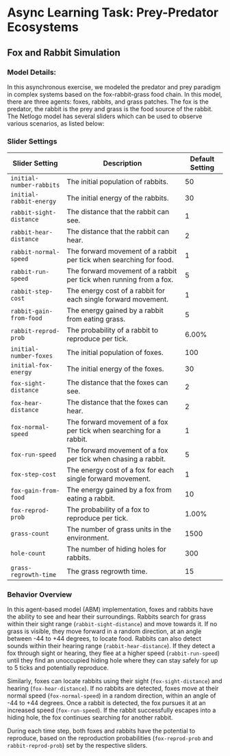 # Async Learning Task: Prey-Predator Ecosystems

## Fox and Rabbit Simulation

### Model Details:
  In this asynchronous exercise, we modeled the predator and prey paradigm in complex systems based on the fox-rabbit-grass food chain. In this model, there are three agents: foxes, rabbits, and grass patches. The fox is the predator, the rabbit is the prey and grass is the food source of the rabbit. The Netlogo model has several sliders which can be used to observe various scenarios, as listed below:


### Slider Settings

| Slider Setting           | Description                                                         | Default Setting |
| ------------------------ | ------------------------------------------------------------------- | --------------- |
| `initial-number-rabbits` | The initial population of rabbits.                                  | 50              |
| `initial-rabbit-energy`  | The initial energy of the rabbits.                                  | 30              |
| `rabbit-sight-distance`  | The distance that the rabbit can see.                               | 1               |
| `rabbit-hear-distance`   | The distance that the rabbit can hear.                              | 2               |
| `rabbit-normal-speed`    | The forward movement of a rabbit per tick when searching for food.  | 1               |
| `rabbit-run-speed`       | The forward movement of a rabbit per tick when running from a fox.  | 5               |
| `rabbit-step-cost`       | The energy cost of a rabbit for each single forward movement.       | 1               |
| `rabbit-gain-from-food`  | The energy gained by a rabbit from eating grass.                    | 5               |
| `rabbit-reprod-prob`     | The probability of a rabbit to reproduce per tick.                  | 6.00%           |
| `initial-number-foxes`   | The initial population of foxes.                                    | 100             |
| `initial-fox-energy`     | The initial energy of the foxes.                                    | 30              |
| `fox-sight-distance`     | The distance that the foxes can see.                                | 2               |
| `fox-hear-distance`      | The distance that the foxes can hear.                               | 2               |
| `fox-normal-speed`       | The forward movement of a fox per tick when searching for a rabbit. | 1               |
| `fox-run-speed`          | The forward movement of a fox per tick when chasing a rabbit.       | 5               |
| `fox-step-cost`          | The energy cost of a fox for each single forward movement.          | 1               |
| `fox-gain-from-food`     | The energy gained by a fox from eating a rabbit.                    | 10              |
| `fox-reprod-prob`        | The probability of a fox to reproduce per tick.                     | 1.00%           |
| `grass-count`            | The number of grass units in the environment.                       | 1500            |
| `hole-count`             | The number of hiding holes for rabbits.                             | 300             |
| `grass-regrowth-time`    | The grass regrowth time.                                            | 15              |


### Behavior Overview

In this agent-based model (ABM) implementation, foxes and rabbits have the ability to see and hear their surroundings. Rabbits search for grass within their sight range (`rabbit-sight-distance`) and move towards it. If no grass is visible, they move forward in a random direction, at an angle between -44 to +44 degrees, to locate food. Rabbits can also detect sounds within their hearing range (`rabbit-hear-distance`). If they detect a fox through sight or hearing, they flee at a higher speed (`rabbit-run-speed`) until they find an unoccupied hiding hole where they can stay safely for up to 5 ticks and potentially reproduce.

Similarly, foxes can locate rabbits using their sight (`fox-sight-distance`) and hearing (`fox-hear-distance`). If no rabbits are detected, foxes move at their normal speed (`fox-normal-speed`) in a random direction, within an angle of -44 to +44 degrees. Once a rabbit is detected, the fox pursues it at an increased speed (`fox-run-speed`). If the rabbit successfully escapes into a hiding hole, the fox continues searching for another rabbit.

During each time step, both foxes and rabbits have the potential to reproduce, based on the reproduction probabilities (`fox-reprod-prob` and `rabbit-reprod-prob`) set by the respective sliders.
